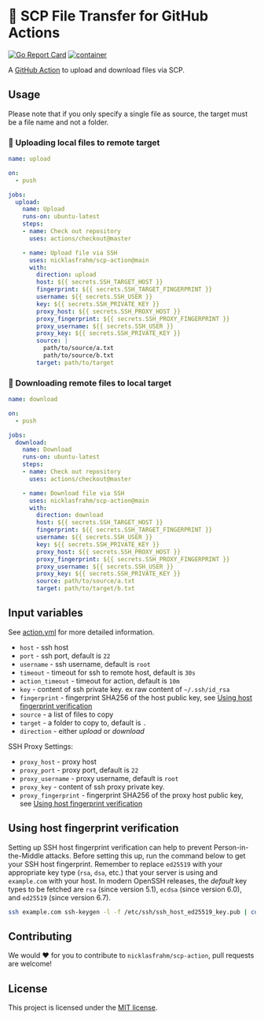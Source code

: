 # 🚀 SCP File Transfer for GitHub Actions

[![Go Report Card](https://goreportcard.com/badge/github.com/nicklasfrahm/scp-action)](https://goreportcard.com/report/github.com/nicklasfrahm/scp-action)
[![container](https://github.com/nicklasfrahm/scp-action/actions/workflows/container.yml/badge.svg?branch=main)](https://github.com/nicklasfrahm/scp-action/actions/workflows/container.yml)

A [GitHub Action](https://github.com/features/actions) to upload and download files via SCP.

## Usage

Please note that if you only specify a single file as source, the target must be a file name and not a folder.

### 🔼 Uploading local files to remote target

```yaml
name: upload

on:
  - push

jobs:
  upload:
    name: Upload
    runs-on: ubuntu-latest
    steps:
    - name: Check out repository
      uses: actions/checkout@master

    - name: Upload file via SSH
      uses: nicklasfrahm/scp-action@main
      with:
        direction: upload
        host: ${{ secrets.SSH_TARGET_HOST }}
        fingerprint: ${{ secrets.SSH_TARGET_FINGERPRINT }}
        username: ${{ secrets.SSH_USER }}
        key: ${{ secrets.SSH_PRIVATE_KEY }}
        proxy_host: ${{ secrets.SSH_PROXY_HOST }}
        proxy_fingerprint: ${{ secrets.SSH_PROXY_FINGERPRINT }}
        proxy_username: ${{ secrets.SSH_USER }}
        proxy_key: ${{ secrets.SSH_PRIVATE_KEY }}
        source: |
          path/to/source/a.txt
          path/to/source/b.txt
        target: path/to/target
```

### 🔽 Downloading remote files to local target

```yaml
name: download

on:
  - push

jobs:
  download:
    name: Download
    runs-on: ubuntu-latest
    steps:
    - name: Check out repository
      uses: actions/checkout@master

    - name: Download file via SSH
      uses: nicklasfrahm/scp-action@main
      with:
        direction: download
        host: ${{ secrets.SSH_TARGET_HOST }}
        fingerprint: ${{ secrets.SSH_TARGET_FINGERPRINT }}
        username: ${{ secrets.SSH_USER }}
        key: ${{ secrets.SSH_PRIVATE_KEY }}
        proxy_host: ${{ secrets.SSH_PROXY_HOST }}
        proxy_fingerprint: ${{ secrets.SSH_PROXY_FINGERPRINT }}
        proxy_username: ${{ secrets.SSH_USER }}
        proxy_key: ${{ secrets.SSH_PRIVATE_KEY }}
        source: path/to/source/a.txt
        target: path/to/target/b.txt
```

## Input variables

See [action.yml](./action.yml) for more detailed information.

* `host` - ssh host
* `port` - ssh port, default is `22`
* `username` - ssh username, default is `root`
* `timeout` - timeout for ssh to remote host, default is `30s`
* `action_timeout` - timeout for action, default is `10m`
* `key` - content of ssh private key. ex raw content of `~/.ssh/id_rsa`
* `fingerprint` - fingerprint SHA256 of the host public key, see [Using host fingerprint verification](#using-host-fingerprint-verification)
* `source` - a list of files to copy
* `target` - a folder to copy to, default is `.`
* `direction` - either _upload_ or _download_

SSH Proxy Settings:

* `proxy_host` - proxy host
* `proxy_port` - proxy port, default is `22`
* `proxy_username` - proxy username, default is `root`
* `proxy_key` - content of ssh proxy private key.
* `proxy_fingerprint` - fingerprint SHA256 of the proxy host public key, see [Using host fingerprint verification](#using-host-fingerprint-verification)

## Using host fingerprint verification

Setting up SSH host fingerprint verification can help to prevent Person-in-the-Middle attacks. Before setting this up, run the command below to get your SSH host fingerprint. Remember to replace `ed25519` with your appropriate key type (`rsa`, `dsa`, etc.) that your server is using and `example.com` with your host. In modern OpenSSH releases, the _default_ key types to be fetched are `rsa` (since version 5.1), `ecdsa` (since version 6.0), and `ed25519` (since version 6.7).

```bash
ssh example.com ssh-keygen -l -f /etc/ssh/ssh_host_ed25519_key.pub | cut -d ' ' -f2
```

## Contributing

We would ❤️ for you to contribute to `nicklasfrahm/scp-action`, pull requests are welcome!

## License

This project is licensed under the [MIT license](./LICENSE.md).
